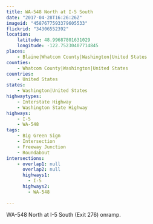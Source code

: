 ```yaml
---
title: WA-548 North at I-5 South
date: "2017-04-28T16:26:26Z"
imageid: "4587677593379605533"
flickrid: "34306552392"
location:
    latitude: 48.99687801631029
    longitude: -122.75230407714845
places:
    - Blaine|Whatcom County|Washington|United States
counties:
    - Whatcom County|Washington|United States
countries:
    - United States
states:
    - Washington|United States
highwaytypes:
    - Interstate Highway
    - Washington State Highway
highways:
    - I-5
    - WA-548
tags:
    - Big Green Sign
    - Intersection
    - Freeway Junction
    - Roundabout
intersections:
    - overlap1: null
      overlap2: null
      highways1:
        - I-5
      highways2:
        - WA-548

---
```

WA-548 North at I-5 South (Exit 276) onramp.